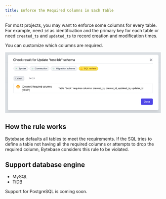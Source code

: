 ```yaml
---
title: Enforce the Required Columns in Each Table
---
```


For most projects, you may want to enforce some columns for every table. For example, need `id` as identification and the primary key for each table or need `created_ts` and `updated_ts` to record creation and modification times.

You can customize which columns are required.

![schema-review-column-required](/static/docs/schema-review-column-required.webp)

## How the rule works

Bytebase defaults all tables to meet the requirements. If the SQL tries to define a table not having all the required columns or attempts to drop the required column, Bytebase considers this rule to be violated.

## Support database engine

- MySQL
- TiDB

Support for PostgreSQL is coming soon.
